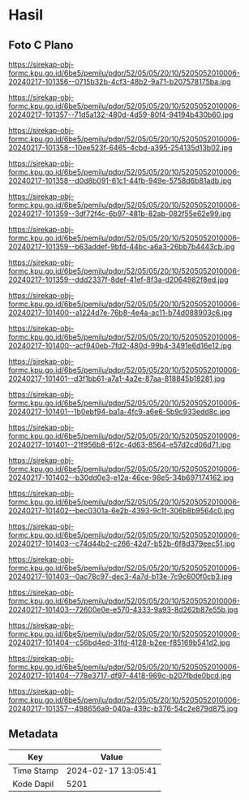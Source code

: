 # Hasil

## Foto C Plano

https://sirekap-obj-formc.kpu.go.id/6be5/pemilu/pdpr/52/05/05/20/10/5205052010006-20240217-101356--0715b32b-4cf3-48b2-9a71-b207578175ba.jpg

https://sirekap-obj-formc.kpu.go.id/6be5/pemilu/pdpr/52/05/05/20/10/5205052010006-20240217-101357--71d5a132-480d-4d59-80f4-94194b430b60.jpg

https://sirekap-obj-formc.kpu.go.id/6be5/pemilu/pdpr/52/05/05/20/10/5205052010006-20240217-101358--10ee523f-6465-4cbd-a395-254135d13b02.jpg

https://sirekap-obj-formc.kpu.go.id/6be5/pemilu/pdpr/52/05/05/20/10/5205052010006-20240217-101358--d0d8b091-61c1-44fb-949e-5758d6b81adb.jpg

https://sirekap-obj-formc.kpu.go.id/6be5/pemilu/pdpr/52/05/05/20/10/5205052010006-20240217-101359--3df72f4c-6b97-481b-82ab-082f55e62e99.jpg

https://sirekap-obj-formc.kpu.go.id/6be5/pemilu/pdpr/52/05/05/20/10/5205052010006-20240217-101359--b63addef-9bfd-44bc-a6a3-26bb7b4443cb.jpg

https://sirekap-obj-formc.kpu.go.id/6be5/pemilu/pdpr/52/05/05/20/10/5205052010006-20240217-101359--ddd2337f-8def-41ef-8f3a-d2064982f8ed.jpg

https://sirekap-obj-formc.kpu.go.id/6be5/pemilu/pdpr/52/05/05/20/10/5205052010006-20240217-101400--a1224d7e-76b8-4e4a-ac11-b74d088903c6.jpg

https://sirekap-obj-formc.kpu.go.id/6be5/pemilu/pdpr/52/05/05/20/10/5205052010006-20240217-101400--acf940eb-7fd2-480d-99b4-3491e6d16e12.jpg

https://sirekap-obj-formc.kpu.go.id/6be5/pemilu/pdpr/52/05/05/20/10/5205052010006-20240217-101401--d3f1bb61-a7a1-4a2e-87aa-818845b18281.jpg

https://sirekap-obj-formc.kpu.go.id/6be5/pemilu/pdpr/52/05/05/20/10/5205052010006-20240217-101401--1b0ebf94-ba1a-4fc9-a6e6-5b9c933edd8c.jpg

https://sirekap-obj-formc.kpu.go.id/6be5/pemilu/pdpr/52/05/05/20/10/5205052010006-20240217-101401--21f956b8-612c-4d63-8564-e57d2cd06d71.jpg

https://sirekap-obj-formc.kpu.go.id/6be5/pemilu/pdpr/52/05/05/20/10/5205052010006-20240217-101402--b30dd0e3-e12a-46ce-98e5-34b697174162.jpg

https://sirekap-obj-formc.kpu.go.id/6be5/pemilu/pdpr/52/05/05/20/10/5205052010006-20240217-101402--bec0301a-6e2b-4393-9c1f-306b8b9564c0.jpg

https://sirekap-obj-formc.kpu.go.id/6be5/pemilu/pdpr/52/05/05/20/10/5205052010006-20240217-101403--c74d44b2-c266-42d7-b52b-6f8d379eec51.jpg

https://sirekap-obj-formc.kpu.go.id/6be5/pemilu/pdpr/52/05/05/20/10/5205052010006-20240217-101403--0ac78c97-dec3-4a7d-b13e-7c9c600f0cb3.jpg

https://sirekap-obj-formc.kpu.go.id/6be5/pemilu/pdpr/52/05/05/20/10/5205052010006-20240217-101403--72600e0e-e570-4333-9a93-8d262b87e55b.jpg

https://sirekap-obj-formc.kpu.go.id/6be5/pemilu/pdpr/52/05/05/20/10/5205052010006-20240217-101404--c56bd4ed-31fd-4128-b2ee-f85169b541d2.jpg

https://sirekap-obj-formc.kpu.go.id/6be5/pemilu/pdpr/52/05/05/20/10/5205052010006-20240217-101404--778e3717-df97-4418-969c-b207fbde0bcd.jpg

https://sirekap-obj-formc.kpu.go.id/6be5/pemilu/pdpr/52/05/05/20/10/5205052010006-20240217-101357--498656a9-040a-439c-b376-54c2e879d875.jpg


## Metadata

| Key        | Value               |
| ---------- | ------------------- |
| Time Stamp | 2024-02-17 13:05:41 |
| Kode Dapil | 5201                |



